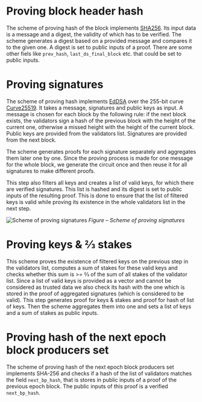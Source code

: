 Proving block header hash
============

The scheme of proving hash of the block implements [SHA256](https://en.wikipedia.org/wiki/SHA-2). Its input data is a message and a digest, the validity of which has to be verified. The scheme generates a digest based on a provided message and compares it to the given one. A digest is set to public inputs of a proof. There are some other fiels like `prev_hash`, `last_ds_final_block` etc. that could be set to public inputs.

Proving signatures
==================

The scheme of proving hash implements [EdDSA](https://en.wikipedia.org/wiki/EdDSA) over the 255-bit curve [Curve25519](https://en.wikipedia.org/wiki/Curve25519). It takes a message, signatures and public keys as input. A message is chosen for each block by the following rule: if the next block exists, the validators sign a hash of the previous block with the height of the current one, otherwise a missed height with the height of the current block. Public keys are provided from the validators list. Signatures are provided from the next block.

The scheme generates proofs for each signature separately and aggregates them later one by one. Since the proving process is made for one message for the whole block, we generate the circuit once and then reuse it for all signatures to make different proofs.

This step also filters all keys and creates a list of valid keys, for which there are verified signatures. This list is hashed and its digest is set to public inputs of the resulting proof. This is done to ensure that the list of filtered keys is valid while proving its existence in the whole validators list in the next step.

![Scheme of proving signatures](/near/schemes/6_Scheme_of_proving_signatures.png)
*Figure – Scheme of proving signatures*

Proving keys & ⅔ stakes
=======================

This scheme proves the existence of filtered keys on the previous step in the validators list, computes a sum of stakes for these valid keys and checks whether this sum is >= ⅔ of the sum of all stakes of the validator list. Since a list of valid keys is provided as a vector and cannot be considered as trusted data we also check its hash with the one which is stored in the proof of aggregated signatures (which is considered to be valid). This step generates proof for keys & stakes and proof for hash of list of keys. Then the scheme aggregates them into one and sets a list of keys and a sum of stakes as public inputs.

Proving hash of the next epoch block producers set
====================

The scheme of proving hash of the next epoch block producers set implements SHA-256 and checks if a hash of the list of validators matches the field `next_bp_hash`, that is stores in public inputs of a proof of the previous epoch block. The public inputs of this proof is a verified `next_bp_hash`.
